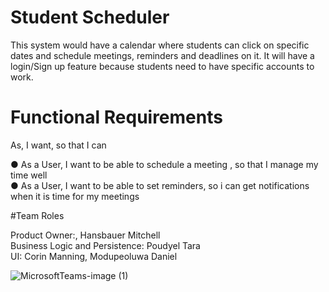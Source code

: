 # Student Scheduler

This system would have a calendar where students can click on specific dates and schedule
meetings, reminders and deadlines on it. It will have a login/Sign up feature because students
need to have specific accounts to work.
</br>
# Functional Requirements
As, I want, so that I can </br>

● As a User, I want to be able to schedule a meeting , so that I manage my time well</br>
● As a User, I want to be able to set reminders, so i can get notifications when it is time for my meetings</br>

#Team Roles

Product Owner:, Hansbauer Mitchell </br>
Business Logic and Persistence: Poudyel Tara </br>
UI: Corin Manning, Modupeoluwa Daniel </br>



![MicrosoftTeams-image (1)](https://user-images.githubusercontent.com/69601432/232344301-6cfdf644-6b14-4b48-9de9-d3449c849651.png)
